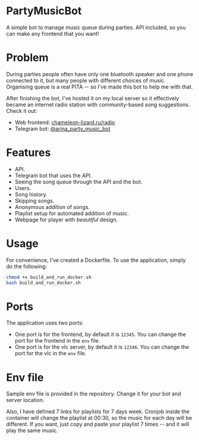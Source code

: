 # PartyMusicBot

A simple bot to manage music queue during parties. API included, so you can make any frontend that you want! 

# Problem

During parties people often have only one bluetooth speaker and one phone connected to it, but many people with different
choices of music. Organising queue is a real PITA -- so I've made this bot to help me with that.

After finishing the bot, I've hosted it on my local server so it effectively became an internet radio station with
community-based song suggestions. Check it out:

- Web frontend: [chameleon-lizard.ru/radio](http://chameleon-lizard.ru:81/radio)
- Telegram bot: [@arina_party_music_bot](https://t.me/arina_party_music_bot)

# Features

- API.
- Telegram bot that uses the API.
- Seeing the song queue through the API and the bot.
- Users.
- Song history.
- Skipping songs.
- Anonymous addition of songs.
- Playlist setup for automated addition of music.
- Webpage for player with *beautiful* design.

# Usage

For convenience, I've created a Dockerfile. To use the application, simply do the following:

```bash
chmod +x build_and_run_docker.sh
bash build_and_run_docker.sh
```

# Ports

The application uses two ports:

- One port is for the frontend, by default it is `12345`. You can change the port for the frontend in the `env` file.
- One port is for the vlc server, by default it is `12346`. You can change the port for the vlc in the `env` file.

# Env file

Sample env file is provided in the repository. Change it for your bot and server location.

Also, I have defined 7 links for playlists for 7 days week. Cronjob inside the container will change the playlist at
00:30, so the music for each day will be different. If you want, just copy and paste your playlist 7 times -- and
it will play the same music.
